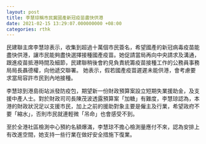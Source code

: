 ```yaml
---
layout: post
title: 李慧琼稱市民冀國產新冠疫苗盡快供港
date: 2021-02-15 13:29:07.000000000 +08:00
categories: rthk
---
```


民建聯主席李慧琼表示，收集到超過十萬個市民簽名，希望國產的新冠病毒疫苗能盡快供港，讓市民能夠盡快選擇接種國產疫苗。她促請當局再向中央請求及溝通，跟進疫苗抵港時間及細節，民建聯稍後會約見負責統籌疫苗接種工作的公務員事務局局長聶德權，向他遞交聯署。 她表示，假若國產疫苗遲遲未能供港，會考慮要求當局容許市民到內地接種。

李慧琼到港島街站派發防疫包，期望新一份財政預算案設立短期失業援助金，及支援中產人士。對於財政司司長陳茂波透露預算案「加糖」有難度，李慧琼認為，本港的財政狀況足以支援市民，加上之前的援助對象主要是僱主及行業，希望政府不要「縮水」，否則市民就連輕微「吊命」也會感受不到。

至於全港社區檢測中心預約名額爆滿，李慧琼不擔心檢測量應付不來，認為安排上有改進空間，她支持一些行業在做好安全措施下復業。
